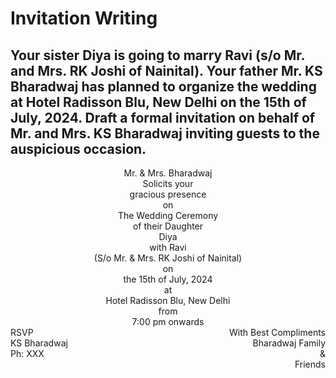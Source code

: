# Invitation Writing 

## Your sister Diya is going to marry Ravi (s/o Mr. and Mrs. RK Joshi of Nainital). Your father Mr. KS Bharadwaj has planned to organize the wedding at Hotel Radisson Blu, New Delhi on the 15th of July, 2024. Draft a formal invitation on behalf of Mr. and Mrs. KS Bharadwaj inviting guests to the auspicious occasion. 

<div align="center">
Mr. & Mrs. Bharadwaj <br>
Solicits your <br>
gracious presence <br>
on <br>
The Wedding Ceremony <br>
of their Daughter <br>
Diya <br>
with Ravi <br>
(S/o Mr. & Mrs. RK Joshi of Nainital) <br>
on <br>
the 15th of July, 2024 <br>
at <br>
Hotel Radisson Blu, New Delhi <br>
from <br>
7:00 pm onwards 
</div>
<div style="display: flex; justify-content: space-between;">
  <div style="text-align: left;">
    RSVP<br>
    KS Bharadwaj<br>
    Ph: XXX
  </div>
  <div style="text-align: right;">
    With Best Compliments<br>
    Bharadwaj Family<br>
    &<br>
    Friends
  </div>
</div>
